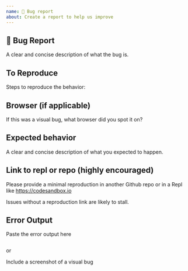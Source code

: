 ```yaml
---
name: 🐛 Bug report
about: Create a report to help us improve
---
```


## 🐛 Bug Report

A clear and concise description of what the bug is.

## To Reproduce

Steps to reproduce the behavior:

## Browser (if applicable)

If this was a visual bug, what browser did you spot it on?

## Expected behavior

A clear and concise description of what you expected to happen.

## Link to repl or repo (highly encouraged)

Please provide a minimal reproduction in another Github repo or in a Repl like
https://codesandbox.io

Issues without a reproduction link are likely to stall.

## Error Output

Paste the error output here

```bash

```

or

Include a screenshot of a visual bug
